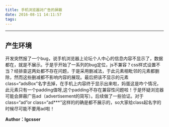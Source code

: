 ```yaml
---
title: 手机浏览器对广告的屏蔽
date: 2016-08-11 14:11:57
tags:
---
```

***
## 产生环境
开发突然报了一个bug，说手机浏览器上论坛个人中心的信息内容不显示了，数据都在，就是不展示。于是乎开始了一系列的bug定位，js不兼容？css样式设置不当？经排查这两处都不存在问题，于是采用删减法，于此元素相毗邻的元素都删除，然而这些删减都不影响内容的展现。最后把该不显示的元素class=“adsBox”名字去掉，在手机上内容终于显示出来啦，妈蛋这是咋个情况，此元素只有一个padding值呀,这个padding不存在兼容性问题啦！于是怀疑浏览器可能会屏蔽广告ad（advertisement的简写）。后续做了一些验证。对于class=“ad”or class=“ad***”这样的的确是都不展示的，so大家给class起名字的时候尽可能不要用ad啦！

**Author：lgcsser**
